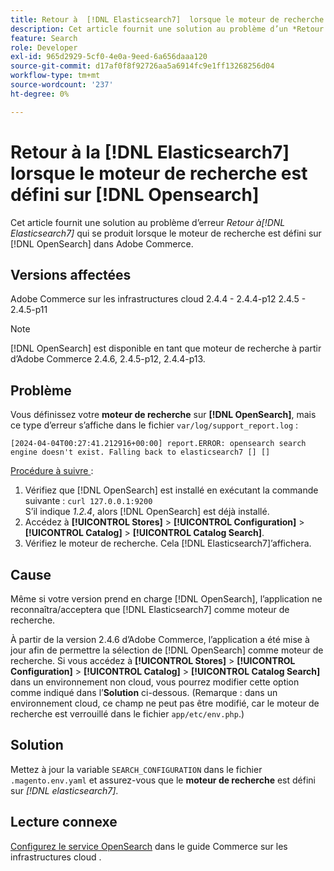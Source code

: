 ```yaml
---
title: Retour à  [!DNL Elasticsearch7]  lorsque le moteur de recherche est défini sur  [!DNL Opensearch]
description: Cet article fournit une solution au problème d’un *Retour à  [!DNL Elasticsearch7]* error occurs when the search engine is set to [!DNL OpenSearch]  dans Adobe Commerce.
feature: Search
role: Developer
exl-id: 965d2929-5cf0-4e0a-9eed-6a656daaa120
source-git-commit: d17af0f8f92726aa5a6914fc9e1ff13268256d04
workflow-type: tm+mt
source-wordcount: '237'
ht-degree: 0%

---
```


# Retour à la [!DNL Elasticsearch7] lorsque le moteur de recherche est défini sur [!DNL Opensearch]

Cet article fournit une solution au problème d’erreur *Retour à[!DNL Elasticsearch7]* qui se produit lorsque le moteur de recherche est défini sur [!DNL OpenSearch] dans Adobe Commerce.

## Versions affectées

Adobe Commerce sur les infrastructures cloud
2.4.4 - 2.4.4-p12
2.4.5 - 2.4.5-p11

>[!NOTE]
>
>[!DNL OpenSearch] est disponible en tant que moteur de recherche à partir d’Adobe Commerce 2.4.6, 2.4.5-p12, 2.4.4-p13.

## Problème

Vous définissez votre **moteur de recherche** sur **[!DNL OpenSearch]**, mais ce type d’erreur s’affiche dans le fichier `var/log/support_report.log` :

```[2024-04-04T00:27:41.212916+00:00] report.ERROR: opensearch search engine doesn't exist. Falling back to elasticsearch7 [] []```

<u>Procédure à suivre </u> :

1. Vérifiez que [!DNL OpenSearch] est installé en exécutant la commande suivante : `curl 127.0.0.1:9200`<br>
S’il indique *1.2.4*, alors [!DNL OpenSearch] est déjà installé.
1. Accédez à **[!UICONTROL Stores]** > **[!UICONTROL Configuration]** > **[!UICONTROL Catalog]** > **[!UICONTROL Catalog Search]**.
1. Vérifiez le moteur de recherche. Cela [!DNL Elasticsearch7]’affichera.

## Cause

Même si votre version prend en charge [!DNL OpenSearch], l’application ne reconnaîtra/acceptera que [!DNL Elasticsearch7] comme moteur de recherche.

À partir de la version 2.4.6 d’Adobe Commerce, l’application a été mise à jour afin de permettre la sélection de [!DNL OpenSearch] comme moteur de recherche.
Si vous accédez à **[!UICONTROL Stores]** > **[!UICONTROL Configuration]** > **[!UICONTROL Catalog]** > **[!UICONTROL Catalog Search]** dans un environnement non cloud, vous pourrez modifier cette option comme indiqué dans l’**Solution** ci-dessous.
(Remarque : dans un environnement cloud, ce champ ne peut pas être modifié, car le moteur de recherche est verrouillé dans le fichier `app/etc/env.php`.)

## Solution

Mettez à jour la variable `SEARCH_CONFIGURATION` dans le fichier `.magento.env.yaml` et assurez-vous que le **moteur de recherche** est défini sur *[!DNL elasticsearch7]*.

## Lecture connexe

[Configurez le service OpenSearch](https://experienceleague.adobe.com/docs/commerce-cloud-service/user-guide/configure/service/opensearch.html) dans le guide Commerce sur les infrastructures cloud .
